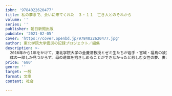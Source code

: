 ```yaml
---
isbn: '9784022620477'
title: 私の夢まで、会いに来てくれた　３・１１　亡き人とのそれから
volume: ''
series: ''
publisher: 朝日新聞出版
pubdate: '2021-02-05'
cover: 'https://cover.openbd.jp/9784022620477.jpg'
author: 東北学院大学震災の記録プロジェクト／編集
description: >-
  2016年から1年をかけて、東北学院大学の金菱清教授とゼミ生たちが岩手・宮城・福島の被災地をまわって集めた「夢」にまつわる証言集。　被災者の方たちから「震災で亡くなった人が夢に出てきたらしい」という話を何度か耳にしたことをきっかけに、金菱教授のゼミ生たちが震災住宅などを回り、のべ200人以上の人から聞き取り調査を行って集めた27編を収録しました。   
  体の一部しか見つからず、母の遺体を抱きしめることができなかったと悲しむ女性の夢、妻と１歳の娘が何度も自分の夢に遊びに来てくれると話す男性のエピソード、友人に「行くなー」と叫んでも声が出ない夢を１００回以上も見るという高校生の話など。悲しい夢から、心温まる夢までさまざまです。　大切な人との突然の別れを経験した人々がその悲しみを乗りて前向きに生きていく姿は、大切な人を想うすべての人にとって励ましとなる一冊です。（著者プロフィール）金菱清／かなびし・きよし1975年生まれ。関西学院大学社会学部教授。専門は災害社会学・環境社会学。社会学のフィールドワークの手法でさまざまな震災の記録を収集、保存する。著書・編著に『3.11　慟哭の記録―71人が体感した大津波・原発・巨大地震』、呼び覚まされる霊性の震災学』、『3.11霊性に抱かれて』（すべて新曜社）、『震災学入門―死生観からの社会構想』（ちくま新書）などがある。
price: '680'
genre: ''
target: 一般
format: 文庫
content: 社会

---
```

